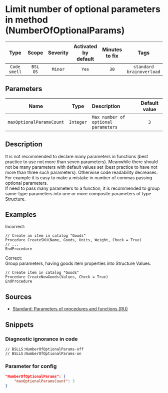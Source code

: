 # Limit number of optional parameters in method (NumberOfOptionalParams)

 |     Type     |        Scope        | Severity | Activated<br>by default | Minutes<br>to fix |                Tags                 |
 |:------------:|:-------------------:|:--------:|:-----------------------------:|:-----------------------:|:-----------------------------------:|
 | `Code smell` | `BSL`<br>`OS` | `Minor`  |             `Yes`             |          `30`           | `standard`<br>`brainoverload` |

## Parameters

 |           Name           |   Type    | Description                         | Default value |
 |:------------------------:|:---------:|:----------------------------------- |:-------------:|
 | `maxOptionalParamsCount` | `Integer` | `Max number of optional parameters` |      `3`      | 

<!-- Блоки выше заполняются автоматически, не трогать -->
## Description

It is not recommended to declare many parameters in functions (best practice to use not more than seven parameters). Meanwhile there should not be many parameters with default values set (best practice to have not more than three such parameters). Otherwise code readability decreases. For example it is easy to make a mistake in number of commas passing optional parameters.  
If need to pass many parameters to a function, it is recommended to group same-type parameters into one or more composite parameters of type Structure.

## Examples

Incorrect:

```bsl
// Create an item in catalog "Goods"
Procedure CreateSKU(Name, Goods, Units, Weight, Check = True)
// ... 
EndProcedure
```

Correct:  
Group parameters, having goods item properties into Structure Values.

```bsl
// Create item in catalog "Goods"
Procedure CreateNewGoods(Values, Check = True)
EndProcedure
```

## Sources

* [Standard: Parameters of procedures and functions (RU)](https://its.1c.ru/db/v8std#content:640:hdoc)

## Snippets

<!-- Блоки ниже заполняются автоматически, не трогать -->
### Diagnostic ignorance in code

```bsl
// BSLLS:NumberOfOptionalParams-off
// BSLLS:NumberOfOptionalParams-on
```

### Parameter for config

```json
"NumberOfOptionalParams": {
    "maxOptionalParamsCount": 3
}
```
